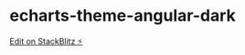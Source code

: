 # echarts-theme-angular-dark

[Edit on StackBlitz ⚡️](https://stackblitz.com/edit/echarts-for-angular-fusyvs)